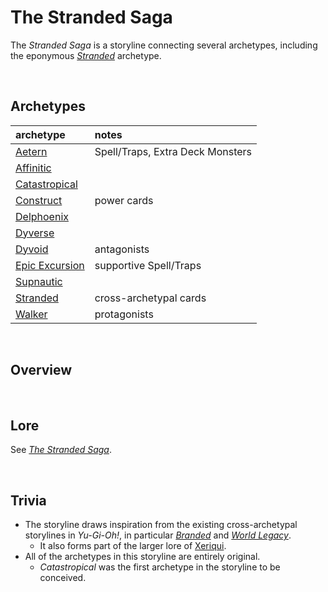 # The Stranded Saga

The *Stranded Saga* is a storyline connecting several archetypes, including the eponymous [*Stranded*](../../archetypes/Stranded.md) archetype.


<br>


## Archetypes

| archetype | notes |
| :-------- | :---- |
| [Aetern](../../archetypes/Aetern.md) | Spell/Traps, Extra Deck Monsters |
| [Affinitic](../../archetypes/Affinitic.md) | |
| [Catastropical](../../archetypes/Catastropical.md) | |
| [Construct](../../archetypes/Construct.md) | power cards |
| [Delphoenix](../../archetypes/Delphoenix.md) | |
| [Dyverse](../../archetypes/Dyverse.md) | |
| [Dyvoid](../../archetypes/Dyvoid.md) | antagonists |
| [Epic Excursion](../../archetypes/Epic%20Excursion.md) | supportive Spell/Traps |
| [Supnautic](../../archetypes/Supnautic.md) | |
| [Stranded](../../archetypes/Stranded.md) | cross-archetypal cards |
| [Walker](../../archetypes/Walker.md) | protagonists |


<br>


## Overview


<br>


## Lore

See [*The Stranded Saga*](The%20Stranded%20Saga.md).


<br>


## Trivia

- The storyline draws inspiration from the existing cross-archetypal storylines in *Yu-Gi-Oh!*, in particular [*Branded*](https://yugipedia.com/wiki/Branded) and [*World Legacy*](https://yugipedia.com/wiki/World_Legacy).
  - It also forms part of the larger lore of [Xeriqui](../../../xeriqui).
- All of the archetypes in this storyline are entirely original.
  - *Catastropical* was the first archetype in the storyline to be conceived.
